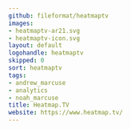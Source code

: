 ```yaml
---
github: fileformat/heatmaptv
images:
- heatmaptv-ar21.svg
- heatmaptv-icon.svg
layout: default
logohandle: heatmaptv
skipped: 0
sort: heatmaptv
tags:
- andrew_marcuse
- analytics
- noah_marcuse
title: Heatmap.TV
website: https://www.heatmap.tv/
---
```

